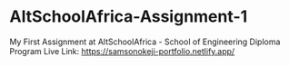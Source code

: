 # AltSchoolAfrica-Assignment-1
My First Assignment at AltSchoolAfrica - School of Engineering Diploma Program
Live Link: https://samsonokeji-portfolio.netlify.app/
